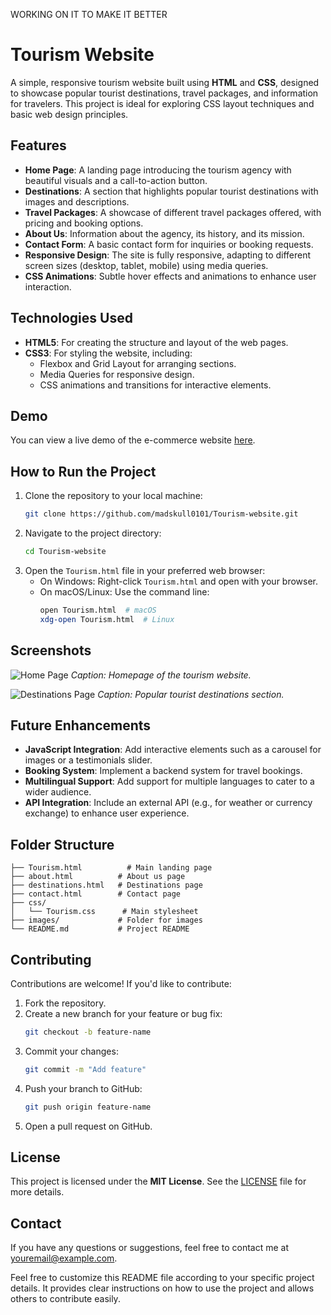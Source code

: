 WORKING ON IT TO MAKE IT BETTER 

# Tourism Website

A simple, responsive tourism website built using **HTML** and **CSS**, designed to showcase popular tourist destinations, travel packages, and information for travelers. This project is ideal for exploring CSS layout techniques and basic web design principles.

## Features
- **Home Page**: A landing page introducing the tourism agency with beautiful visuals and a call-to-action button.
- **Destinations**: A section that highlights popular tourist destinations with images and descriptions.
- **Travel Packages**: A showcase of different travel packages offered, with pricing and booking options.
- **About Us**: Information about the agency, its history, and its mission.
- **Contact Form**: A basic contact form for inquiries or booking requests.
- **Responsive Design**: The site is fully responsive, adapting to different screen sizes (desktop, tablet, mobile) using media queries.
- **CSS Animations**: Subtle hover effects and animations to enhance user interaction.

## Technologies Used
- **HTML5**: For creating the structure and layout of the web pages.
- **CSS3**: For styling the website, including:
  - Flexbox and Grid Layout for arranging sections.
  - Media Queries for responsive design.
  - CSS animations and transitions for interactive elements.

## Demo

You can view a live demo of the e-commerce website [here](https://madskull0101.github.io/Tourism-website/).

## How to Run the Project
1. Clone the repository to your local machine:
   ```bash
   git clone https://github.com/madskull0101/Tourism-website.git
   ```
2. Navigate to the project directory:
   ```bash
   cd Tourism-website
   ```
3. Open the `Tourism.html` file in your preferred web browser:
   - On Windows: Right-click `Tourism.html` and open with your browser.
   - On macOS/Linux: Use the command line:
     ```bash
     open Tourism.html  # macOS
     xdg-open Tourism.html  # Linux
     ```

## Screenshots
![Home Page](https://github.com/user-attachments/assets/12984771-709f-4d9a-8270-767534f2c595)
*Caption: Homepage of the tourism website.*

![Destinations Page](https://github.com/user-attachments/assets/04702ac2-f002-4c65-ac68-e77b2a23acf3)
*Caption: Popular tourist destinations section.*

## Future Enhancements
- **JavaScript Integration**: Add interactive elements such as a carousel for images or a testimonials slider.
- **Booking System**: Implement a backend system for travel bookings.
- **Multilingual Support**: Add support for multiple languages to cater to a wider audience.
- **API Integration**: Include an external API (e.g., for weather or currency exchange) to enhance user experience.

## Folder Structure
```
├── Tourism.html          # Main landing page
├── about.html          # About us page
├── destinations.html   # Destinations page
├── contact.html        # Contact page
├── css/
│   └── Tourism.css      # Main stylesheet
├── images/             # Folder for images
└── README.md           # Project README
```

## Contributing
Contributions are welcome! If you'd like to contribute:
1. Fork the repository.
2. Create a new branch for your feature or bug fix:
   ```bash
   git checkout -b feature-name
   ```
3. Commit your changes:
   ```bash
   git commit -m "Add feature"
   ```
4. Push your branch to GitHub:
   ```bash
   git push origin feature-name
   ```
5. Open a pull request on GitHub.

## License
This project is licensed under the **MIT License**. See the [LICENSE](LICENSE) file for more details.

## Contact

If you have any questions or suggestions, feel free to contact me at [youremail@example.com](jhaa78144@gmail.com).


Feel free to customize this README file according to your specific project details. It provides clear instructions on how to use the project and allows others to contribute easily.
